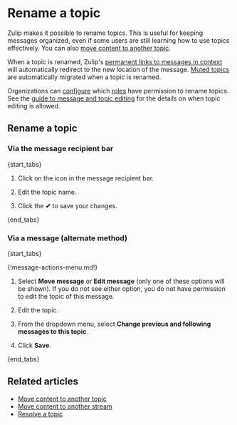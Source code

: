 # Rename a topic

Zulip makes it possible to rename topics. This is useful for keeping messages
organized, even if some users are still learning how to use topics effectively.
You can also [move content to another
topic](/help/move-content-to-another-topic).

When a topic is renamed, Zulip's [permanent links to messages in
context](/help/link-to-a-message-or-conversation#get-a-link-to-a-specific-message)
will automatically redirect to the new location of the message. [Muted
topics](/help/mute-a-topic) are automatically migrated when a topic is renamed.

Organizations can [configure](/help/configure-who-can-edit-topics) which
[roles](/help/roles-and-permissions) have permission to rename topics. See the
[guide to message and topic editing](/help/configure-message-editing-and-deletion)
for the details on when topic editing is allowed.

## Rename a topic

### Via the message recipient bar

{start_tabs}

1. Click on the <i class="fa fa-pencil"></i> icon in the message recipient bar.

1. Edit the topic name.

1. Click the **✔** to save your changes.

{end_tabs}


### Via a message (alternate method)

{start_tabs}

{!message-actions-menu.md!}

1. Select **Move message** or **Edit message** (only one of these options will be shown). If you do
   not see either option, you do not have permission to edit the topic of this message.

1. Edit the topic.

1. From the dropdown menu, select **Change previous and following messages to this topic**.

1. Click **Save**.

{end_tabs}

[move-permission-setting]: /help/configure-message-editing-and-deletion#configure-who-can-move-topics-between-streams

## Related articles

* [Move content to another topic](/help/move-content-to-another-topic)
* [Move content to another stream](/help/move-content-to-another-stream)
* [Resolve a topic](/help/resolve-a-topic)

